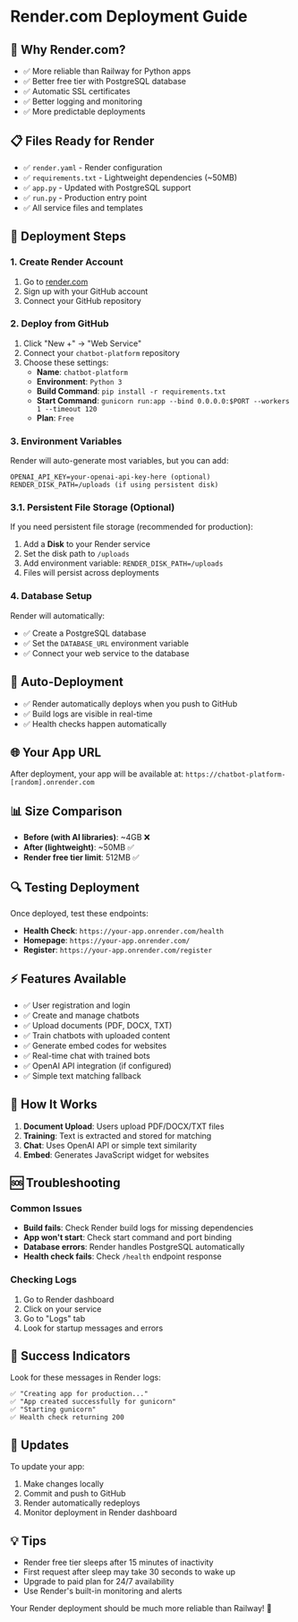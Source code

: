 # Render.com Deployment Guide

## 🚀 **Why Render.com?**
- ✅ More reliable than Railway for Python apps
- ✅ Better free tier with PostgreSQL database
- ✅ Automatic SSL certificates
- ✅ Better logging and monitoring
- ✅ More predictable deployments

## 📋 **Files Ready for Render**
- ✅ `render.yaml` - Render configuration
- ✅ `requirements.txt` - Lightweight dependencies (~50MB)
- ✅ `app.py` - Updated with PostgreSQL support
- ✅ `run.py` - Production entry point
- ✅ All service files and templates

## 🔧 **Deployment Steps**

### **1. Create Render Account**
1. Go to [render.com](https://render.com)
2. Sign up with your GitHub account
3. Connect your GitHub repository

### **2. Deploy from GitHub**
1. Click "New +" → "Web Service"
2. Connect your `chatbot-platform` repository
3. Choose these settings:
   - **Name**: `chatbot-platform`
   - **Environment**: `Python 3`
   - **Build Command**: `pip install -r requirements.txt`
   - **Start Command**: `gunicorn run:app --bind 0.0.0.0:$PORT --workers 1 --timeout 120`
   - **Plan**: `Free`

### **3. Environment Variables**
Render will auto-generate most variables, but you can add:
```
OPENAI_API_KEY=your-openai-api-key-here (optional)
RENDER_DISK_PATH=/uploads (if using persistent disk)
```

### **3.1. Persistent File Storage (Optional)**
If you need persistent file storage (recommended for production):
1. Add a **Disk** to your Render service
2. Set the disk path to `/uploads`
3. Add environment variable: `RENDER_DISK_PATH=/uploads`
4. Files will persist across deployments

### **4. Database Setup**
Render will automatically:
- ✅ Create a PostgreSQL database
- ✅ Set the `DATABASE_URL` environment variable
- ✅ Connect your web service to the database

## 🔄 **Auto-Deployment**
- ✅ Render automatically deploys when you push to GitHub
- ✅ Build logs are visible in real-time
- ✅ Health checks happen automatically

## 🌐 **Your App URL**
After deployment, your app will be available at:
`https://chatbot-platform-[random].onrender.com`

## 📊 **Size Comparison**
- **Before (with AI libraries)**: ~4GB ❌
- **After (lightweight)**: ~50MB ✅
- **Render free tier limit**: 512MB ✅

## 🔍 **Testing Deployment**
Once deployed, test these endpoints:
- **Health Check**: `https://your-app.onrender.com/health`
- **Homepage**: `https://your-app.onrender.com/`
- **Register**: `https://your-app.onrender.com/register`

## ⚡ **Features Available**
- ✅ User registration and login
- ✅ Create and manage chatbots
- ✅ Upload documents (PDF, DOCX, TXT)
- ✅ Train chatbots with uploaded content
- ✅ Generate embed codes for websites
- ✅ Real-time chat with trained bots
- ✅ OpenAI API integration (if configured)
- ✅ Simple text matching fallback

## 🔧 **How It Works**
1. **Document Upload**: Users upload PDF/DOCX/TXT files
2. **Training**: Text is extracted and stored for matching
3. **Chat**: Uses OpenAI API or simple text similarity
4. **Embed**: Generates JavaScript widget for websites

## 🆘 **Troubleshooting**

### **Common Issues**
- **Build fails**: Check Render build logs for missing dependencies
- **App won't start**: Check start command and port binding
- **Database errors**: Render handles PostgreSQL automatically
- **Health check fails**: Check `/health` endpoint response

### **Checking Logs**
1. Go to Render dashboard
2. Click on your service
3. Go to "Logs" tab
4. Look for startup messages and errors

## 🎯 **Success Indicators**
Look for these messages in Render logs:
```
✅ "Creating app for production..."
✅ "App created successfully for gunicorn"
✅ "Starting gunicorn"
✅ Health check returning 200
```

## 🔄 **Updates**
To update your app:
1. Make changes locally
2. Commit and push to GitHub
3. Render automatically redeploys
4. Monitor deployment in Render dashboard

## 💡 **Tips**
- Render free tier sleeps after 15 minutes of inactivity
- First request after sleep may take 30 seconds to wake up
- Upgrade to paid plan for 24/7 availability
- Use Render's built-in monitoring and alerts

Your Render deployment should be much more reliable than Railway! 🎉 